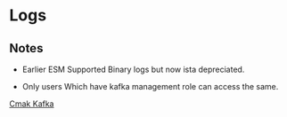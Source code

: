 # Logs

## Notes

* Earlier ESM Supported Binary logs but now ista depreciated.

* Only users Which have kafka management role can access the same.

[Cmak Kafka](https://github.com/yahoo/CMAK)